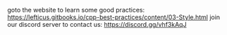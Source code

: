 goto the website to learn some good practices: https://lefticus.gitbooks.io/cpp-best-practices/content/03-Style.html
join our discord server to contact us: https://discord.gg/vhf3kAqJ
